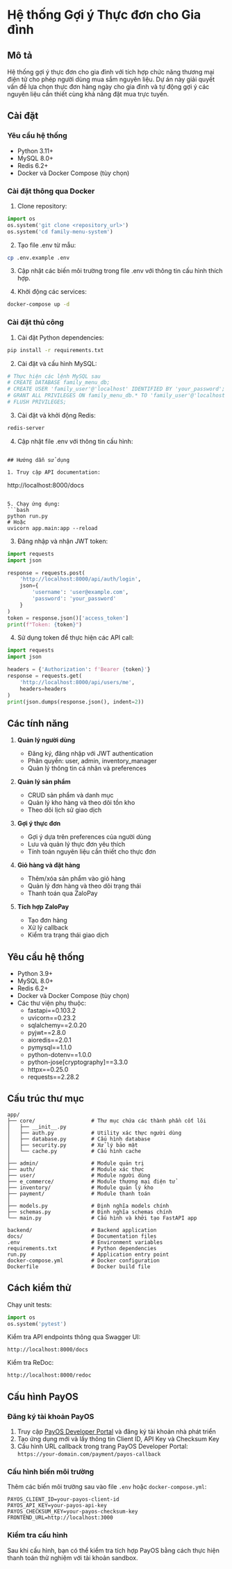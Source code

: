# Hệ thống Gợi ý Thực đơn cho Gia đình

## Mô tả

Hệ thống gợi ý thực đơn cho gia đình với tích hợp chức năng thương mại điện tử cho phép người dùng mua sắm nguyên liệu. Dự án này giải quyết vấn đề lựa chọn thực đơn hàng ngày cho gia đình và tự động gợi ý các nguyên liệu cần thiết cùng khả năng đặt mua trực tuyến.

## Cài đặt

### Yêu cầu hệ thống
- Python 3.11+
- MySQL 8.0+
- Redis 6.2+
- Docker và Docker Compose (tùy chọn)

### Cài đặt thông qua Docker

1. Clone repository:
```python
import os
os.system('git clone <repository_url>')
os.system('cd family-menu-system')
```

2. Tạo file .env từ mẫu:
```bash
cp .env.example .env
```

3. Cập nhật các biến môi trường trong file .env với thông tin cấu hình thích hợp.

4. Khởi động các services:
```bash
docker-compose up -d
```

### Cài đặt thủ công

1. Cài đặt Python dependencies:
```bash
pip install -r requirements.txt
```

2. Cài đặt và cấu hình MySQL:
```python
# Thực hiện các lệnh MySQL sau
# CREATE DATABASE family_menu_db;
# CREATE USER 'family_user'@'localhost' IDENTIFIED BY 'your_password';
# GRANT ALL PRIVILEGES ON family_menu_db.* TO 'family_user'@'localhost';
# FLUSH PRIVILEGES;
```

3. Cài đặt và khởi động Redis:
```bash
redis-server
```

4. Cập nhật file .env với thông tin cấu hình:
```

## Hướng dẫn sử dụng

1. Truy cập API documentation:
```
http://localhost:8000/docs
```

5. Chạy ứng dụng:
```bash
python run.py
# Hoặc
uvicorn app.main:app --reload
```

3. Đăng nhập và nhận JWT token:
```python
import requests
import json

response = requests.post(
    'http://localhost:8000/api/auth/login',
    json={
        'username': 'user@example.com',
        'password': 'your_password'
    }
)
token = response.json()['access_token']
print(f"Token: {token}")
```

4. Sử dụng token để thực hiện các API call:
```python
import requests
import json

headers = {'Authorization': f'Bearer {token}'}
response = requests.get(
    'http://localhost:8000/api/users/me',
    headers=headers
)
print(json.dumps(response.json(), indent=2))
```

## Các tính năng

1. **Quản lý người dùng**
   - Đăng ký, đăng nhập với JWT authentication
   - Phân quyền: user, admin, inventory_manager
   - Quản lý thông tin cá nhân và preferences

2. **Quản lý sản phẩm**
   - CRUD sản phẩm và danh mục
   - Quản lý kho hàng và theo dõi tồn kho
   - Theo dõi lịch sử giao dịch

3. **Gợi ý thực đơn**
   - Gợi ý dựa trên preferences của người dùng
   - Lưu và quản lý thực đơn yêu thích
   - Tính toán nguyên liệu cần thiết cho thực đơn

4. **Giỏ hàng và đặt hàng**
   - Thêm/xóa sản phẩm vào giỏ hàng
   - Quản lý đơn hàng và theo dõi trạng thái
   - Thanh toán qua ZaloPay

5. **Tích hợp ZaloPay**
   - Tạo đơn hàng
   - Xử lý callback
   - Kiểm tra trạng thái giao dịch

## Yêu cầu hệ thống

- Python 3.9+
- MySQL 8.0+
- Redis 6.2+
- Docker và Docker Compose (tùy chọn)
- Các thư viện phụ thuộc:
  - fastapi==0.103.2
  - uvicorn==0.23.2
  - sqlalchemy==2.0.20
  - pyjwt==2.8.0
  - aioredis==2.0.1
  - pymysql==1.1.0
  - python-dotenv==1.0.0
  - python-jose[cryptography]==3.3.0
  - httpx==0.25.0
  - requests==2.28.2

## Cấu trúc thư mục

```
app/
├── core/                  # Thư mục chứa các thành phần cốt lõi
│   ├── __init__.py
│   ├── auth.py            # Utility xác thực người dùng
│   ├── database.py        # Cấu hình database
│   ├── security.py        # Xử lý bảo mật
│   └── cache.py           # Cấu hình cache
│
├── admin/                 # Module quản trị
├── auth/                  # Module xác thực
├── user/                  # Module người dùng
├── e_commerce/            # Module thương mại điện tử
├── inventory/             # Module quản lý kho
├── payment/               # Module thanh toán
│
├── models.py              # Định nghĩa models chính
├── schemas.py             # Định nghĩa schemas chính
└── main.py                # Cấu hình và khởi tạo FastAPI app

backend/                   # Backend application
docs/                      # Documentation files
.env                       # Environment variables
requirements.txt           # Python dependencies
run.py                     # Application entry point
docker-compose.yml         # Docker configuration
Dockerfile                 # Docker build file
```

## Cách kiểm thử

Chạy unit tests:
```python
import os
os.system('pytest')
```

Kiểm tra API endpoints thông qua Swagger UI:
```
http://localhost:8000/docs
```

Kiểm tra ReDoc:
```
http://localhost:8000/redoc
```

## Cấu hình PayOS

### Đăng ký tài khoản PayOS

1. Truy cập [PayOS Developer Portal](https://developer.payos.vn/) và đăng ký tài khoản nhà phát triển
2. Tạo ứng dụng mới và lấy thông tin Client ID, API Key và Checksum Key
3. Cấu hình URL callback trong trang PayOS Developer Portal: `https://your-domain.com/payment/payos-callback`

### Cấu hình biến môi trường

Thêm các biến môi trường sau vào file `.env` hoặc `docker-compose.yml`:

```
PAYOS_CLIENT_ID=your-payos-client-id
PAYOS_API_KEY=your-payos-api-key
PAYOS_CHECKSUM_KEY=your-payos-checksum-key
FRONTEND_URL=http://localhost:3000
```

### Kiểm tra cấu hình

Sau khi cấu hình, bạn có thể kiểm tra tích hợp PayOS bằng cách thực hiện thanh toán thử nghiệm với tài khoản sandbox.